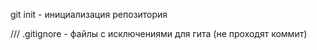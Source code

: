git init - инициализация репозитория








///
.gitignore - файлы с исключениями для гита (не проходят коммит)